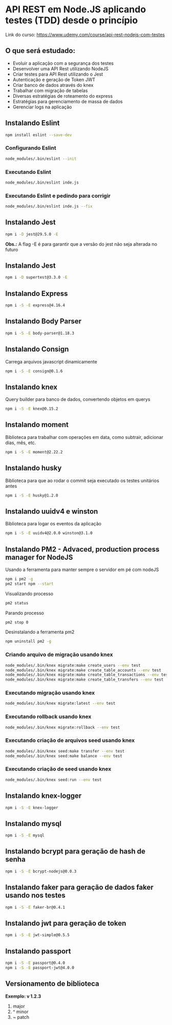 # API REST em Node.JS aplicando testes (TDD) desde o princípio

Link do curso: https://www.udemy.com/course/api-rest-nodejs-com-testes


## O que será estudado:
* Evoluir a aplicação com a segurança dos testes
* Desenvolver uma API Rest utilizando NodeJS
* Criar testes para API Rest utilizando o Jest
* Autenticação e geração de Token JWT
* Criar banco de dados através do knex
* Trabalhar com migração de tabelas
* Diversas estratégias de roteamento do express
* Estratégias para gerenciamento de massa de dados
* Gerenciar logs na aplicação


## Instalando Eslint
```sh
npm install eslint --save-dev
```

### Configurando Eslint
```sh
node_modules/.bin/eslint --init
```

### Executando Eslint
```sh
node_modules/.bin/eslint inde.js
```

### Executando Eslint e pedindo para corrigir
```sh
node_modules/.bin/eslint inde.js --fix
```

## Instalando Jest
```sh
npm i -D jest@29.5.0 -E
```
**Obs.:** A flag -E é para garantir que a versão do jest não seja alterada no futuro

## Instalando Jest
```sh
npm i -D supertest@3.3.0 -E
```

## Instalando Express
```sh
npm i -S -E express@4.16.4
```

## Instalando Body Parser
```sh
npm i -S -E body-parser@1.18.3
```

## Instalando Consign
Carrega arquivos javascript dinamicamente
```sh
npm i -S -E consign@0.1.6
```


## Instalando knex
Query builder para banco de dados, convertendo objetos em querys 
```sh
npm i -S -E knex@0.15.2
```

## Instalando moment 
Biblioteca para trabalhar com operações em data, como subtrair, adicionar dias, mês, etc.
```sh
npm i -S -E moment@2.22.2
```

## Instalando husky
Biblioteca para que ao rodar o commit seja executado os testes unitários antes
```sh
npm i -S -E husky@1.2.0
```

## Instalando uuidv4 e winston
Biblioteca para logar os eventos da aplicação
```sh
npm i -S -E uuidv4@2.0.0 winston@3.1.0
```

## Instalando PM2 - Advaced, production process manager for NodeJS
Usando a ferramenta para manter sempre o servidor em pé com nodeJS
```sh
npm i pm2 -g
pm2 start npm --start 
```

Visualizando processo
```sh
pm2 status
```
Parando processo
```sh
pm2 stop 0
```

Desinstalando a ferramenta pm2
```sh
npm uninstall pm2 -g
```

### Criando arquivo de migração usando knex
```sh
node_modules/.bin/knex migrate:make create_users --env test
node_modules/.bin/knex migrate:make create_table_accounts --env test
node_modules/.bin/knex migrate:make create_table_transactions --env test
node_modules/.bin/knex migrate:make create_table_transfers --env test
```

### Executando migração usando knex
```sh
node_modules/.bin/knex migrate:latest --env test
```

### Executando rollback usando knex
```sh
node_modules/.bin/knex migrate:rollback --env test
```

### Executando criação de arquivos seed usando knex
```sh
node_modules/.bin/knex seed:make transfer --env test
node_modules/.bin/knex seed:make balance --env test
```

### Executando criação de seed usando knex
```sh
node_modules/.bin/knex seed:run --env test
```

## Instalando knex-logger
```sh
npm i -S -E knex-logger
```

## Instalando mysql
```sh
npm i -S -E mysql
```

## Instalando bcrypt para geração de hash de senha
```sh
npm i -S -E bcrypt-nodejs@0.0.3
```

## Instalando faker para geração de dados faker usando nos testes
```sh
npm i -S -E faker-br@0.4.1
```


## Instalando jwt para geração de token
```sh
npm i -S -E jwt-simple@0.5.5
```

## Instalando passport
```sh
npm i -S -E passport@0.4.0
npm i -S -E passport-jwt@4.0.0
```

## Versionamento de biblioteca

**Exemplo: v 1.2.3**
1. major
2. ^ minor
3. ~ patch